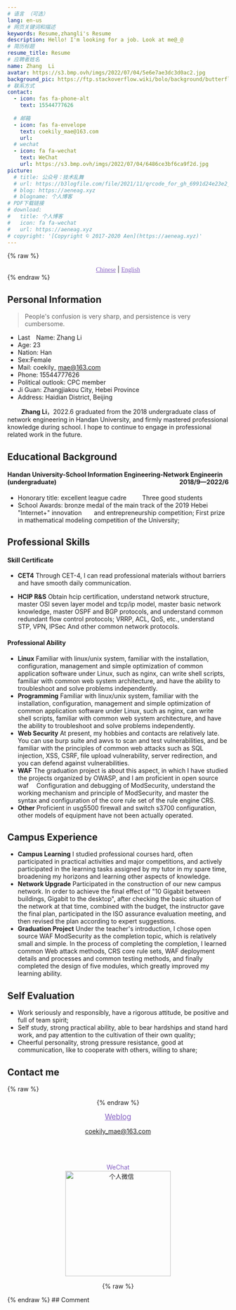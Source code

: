 ```yaml
---
# 语言 （可选）
lang: en-us
# 网页关键词和描述
keywords: Resume,zhangli's Resume
description: Hello! I'm looking for a job. Look at me@_@
# 简历标题
resume_title: Resume
# 应聘者姓名
name: Zhang  Li
avatar: https://s3.bmp.ovh/imgs/2022/07/04/5e6e7ae3dc3d0ac2.jpg
background_pic: https://ftp.stackoverflow.wiki/bolo/background/butterfly/4.jpg
# 联系方式
contact:
  - icon: fas fa-phone-alt
    text: 15544777626
       
  # 邮箱
  - icon: fas fa-envelope
    text: coekily_mae@163.com
    url:   
  # wechat
  - icon: fa fa-wechat
    text: WeChat
    url: https://s3.bmp.ovh/imgs/2022/07/04/6486ce3bf6ca9f2d.jpg
picture:
  # title: 公众号：技术乱舞
  # url: https://b3logfile.com/file/2021/11/qrcode_for_gh_6991d24e23e2_344-91ebc4df.jpg
  # blog: https://aeneag.xyz
  # blogname: 个人博客
# PDF下载链接
# download:
#   title: 个人博客
#   icon: fa fa-wechat
#   url: https://aeneag.xyz
# copyright: '[Copyright © 2017-2020 Aen](https://aeneag.xyz)'
---
```


{% raw %}
<center>
<a style="color:#845ec2;font-family: Times New Roman;" href='/'>Chinese</a> | <a style="color:#845ec2;font-family: Times New Roman;" href='/en-us/'>English</a>
</center>
{% endraw %}

## <i class="fas fa-flag"></i> Personal Information 
<!-- ## <i class="fa fa-id-card-o"></i> 个人信息  -->
> People's confusion is very sharp, and persistence is very cumbersome.

- Last&emsp;Name: Zhang Li
- Age: 23
- Nation: Han
- Sex:Female
- Mail: coekily_ mae@163.com
- Phone: 15544777626
- Political outlook: CPC member
- Ji Guan: Zhangjiakou City, Hebei Province
- Address: Haidian District, Beijing

&nbsp;&nbsp;&nbsp;&nbsp;&nbsp;&nbsp;&nbsp;&nbsp;**Zhang Li**，2022.6 graduated from the 2018 undergraduate class of network engineering in Handan University, and firmly mastered professional knowledge during school. I hope to continue to engage in professional related work in the future.



## <i class="fas fa-user-graduate"></i> Educational Background


<!-- 
### **邯郸学院-信息工程学院-网络工程（本科）**  <a style="float:right; color: #845ec2; width:auto;">2018/9—2022/6</a>
* 荣誉称号：优秀团干部&emsp;&emsp;三好学生
* 在校奖项：2019年河北省"互联网+"创新创业大赛主赛道铜奖&emsp;&emsp;&emsp;校数学建模大赛一等奖 -->

#### Handan University-School Information Engineering-Network Engineerin (undergraduate)<a style= "float:right; color: \845ec2; width:auto;" > 2018/9—2022/6</a>
* Honorary title: excellent league cadre &emsp;&emsp; Three good students
* School Awards: bronze medal of the main track of the 2019 Hebei "Internet+" innovation&emsp;&emsp;and entrepreneurship competition;
  First prize in mathematical modeling competition of the University;


##  <i class="fa fa-star"></i> Professional Skills

#### Skill Certificate
* **CET4** Through CET-4, I can read professional materials without barriers and have smooth daily communication.

* **HCIP R&S** Obtain hcip certification, understand network structure, master OSI seven layer model and tcp/ip model, master basic network knowledge, master OSPF and BGP protocols, and understand common redundant flow control protocols; VRRP, ACL, QoS, etc., understand STP, VPN, IPSec And other common network protocols.


#### Professional Ability
* **Linux** Familiar with linux/unix system, familiar with the installation, configuration, management and simple optimization of common application software under Linux, such as nginx, can write shell scripts, familiar with common web system architecture, and have the ability to troubleshoot and solve problems independently.
* **Programming**  Familiar with linux/unix system, familiar with the installation, configuration, management and simple optimization of common application software under Linux, such as nginx, can write shell scripts, familiar with common web system architecture, and have the ability to troubleshoot and solve problems independently.
* **Web Security** At present, my hobbies and contacts are relatively late. You can use burp suite and awvs to scan and test vulnerabilities, and be familiar with the principles of common web attacks such as SQL injection, XSS, CSRF, file upload vulnerability, server redirection, and you can defend against vulnerabilities.
* **WAF** The graduation project is about this aspect, in which I have studied the projects organized by OWASP, and I am proficient in open source waf  Configuration and debugging of ModSecurity, understand the working mechanism and principle of ModSecurity, and master the syntax and configuration of the core rule set of the rule engine CRS.
* **Other** Proficient in usg5500 firewall and switch s3700 configuration, other models of equipment have not been actually operated.


## <i class="fas fa-award"></i> Campus Experience
* **Campus Learning** I studied professional courses hard, often participated in practical activities and major competitions, and actively participated in the learning tasks assigned by my tutor in my spare time, broadening my horizons and learning other aspects of knowledge.
* **Network Upgrade** Participated in the construction of our new campus network. In order to achieve the final effect of "10 Gigabit between buildings, Gigabit to the desktop", after checking the basic situation of the network at that time, combined with the budget, the instructor gave the final plan, participated in the ISO assurance evaluation meeting, and then revised the plan according to expert suggestions.
* **Graduation Project** Under the teacher's introduction, I chose open source WAF ModSecurity as the completion topic, which is relatively small and simple. In the process of completing the completion, I learned common Web attack methods, CRS core rule sets, WAF deployment details and processes and common testing methods, and finally completed the design of five modules, which greatly improved my learning ability.




## <i class="fa fa-mail-forward"></i>Self Evaluation
* Work seriously and responsibly, have a rigorous attitude, be positive and full of team spirit;
* Self study, strong practical ability, able to bear hardships and stand hard work, and pay attention to the cultivation of their own quality;
* Cheerful personality, strong pressure resistance, good at communication, like to cooperate with others, willing to share;



## <i class="fas fa-phone-alt"></i> Contact me


{% raw %}
<center>
{% endraw %}

<a style="font-size:1.2em; color: #845ec2; width:auto;" href="https://www.yuque.com/zhangli-gm0xo">Weblog<i class="fa fa-hand-o-left"></i></a>


<a style="font-size:1.2em;  color: #845ec2; width:auto;">coekily_mae@163.com</a>


<br>
<div >
            <a href="https://github.com/Zhangli777"
               title="https://github.com/Zhangli777"
               target="_blank" rel="noopener nofollow"
               style="color: #000; width:auto;">
              <i class="fa fa-github-square fa-2x"></i>
            </a> &nbsp;&nbsp;&nbsp;
            <a href="tencent://message/?uin=411560180"
               title="411560180"
               target="_blank"
               rel="noopener nofollow"
               style="color: #000; width:auto;">
                <i class="fa fa-qq fa-2x"></i>
            </a>&nbsp;&nbsp;&nbsp;
            <a href="javascript:alert('wechat：ZL12249999')"
               title="ZL12249999"style="color: #000; width:auto;">
                <i class="fa fa-weixin fa-2x"></i>
            </a>
</div><br>

<div >
<a style=" display: block;color:#845ec2">WeChat</a>
<img style="height: 240px;width: 240px; " src="https://s3.bmp.ovh/imgs/2022/07/04/6486ce3bf6ca9f2d.jpg" alt="个人微信">
</div>

{% raw %}
</center>
{% endraw %}
## Comment


